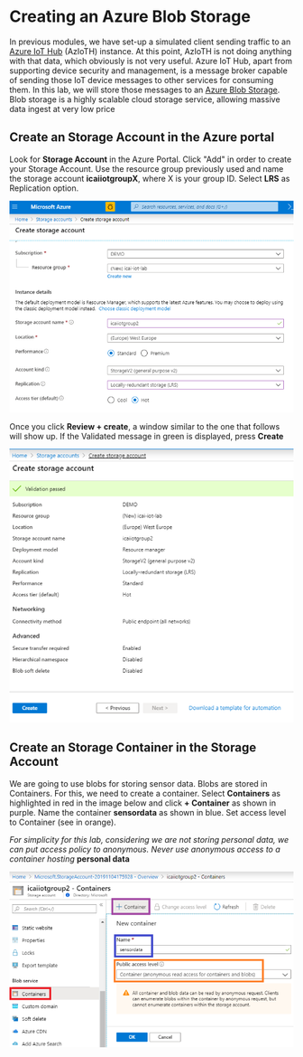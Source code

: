 # Creating an Azure Blob Storage
In previous modules, we have set-up a simulated client sending traffic to an [Azure IoT Hub](https://docs.microsoft.com/en-us/azure/iot-hub/) (AzIoTH) instance. At this point, AzIoTH is not doing anything with that data, which obviously is not very useful.
Azure IoT Hub, apart from supporting device security and management, is a message broker capable of sending those IoT device messages to other services for consuming them.
In this lab, we will store those messages to an [Azure Blob Storage](https://docs.microsoft.com/en-us/azure/storage/blobs/storage-blobs-overview). Blob storage is a highly scalable cloud storage service, allowing massive data ingest at very low price 

## Create an Storage Account in the Azure portal

Look for **Storage Account** in the Azure Portal. Click "Add" in order to create your Storage Account. Use the resource group previously used and name the storage account **icaiiotgroupX**, where X is your group ID. Select **LRS** as Replication option. 

![Snapshot](../images/storage-3.PNG "Azure Storage")

Once you click **Review + create**, a window similar to the one that follows will show up.
If the Validated message in green is displayed, press **Create**

![Snapshot](../images/storage-4.PNG "Azure Storage")

## Create an Storage Container in the Storage Account

We are going to use blobs for storing sensor data. Blobs are stored in Containers. For this, we need to create a container. 
Select **Containers** as highlighted in red in the image below and click **+ Container** as shown in purple. Name the container **sensordata** as shown in blue. Set access level to Container (see in orange).

*For simplicity for this lab, considering we are not storing personal data, we can put access policy to anonymous.* *Never use anonymous access to a container hosting* **personal data** 

![Snapshot](../images/storage-5.PNG "Azure Storage")

